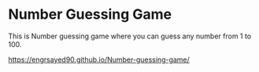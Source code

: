 # Number Guessing Game
This is Number guessing game where you can guess any number from 1 to 100.

https://engrsayed90.github.io/Number-guessing-game/
